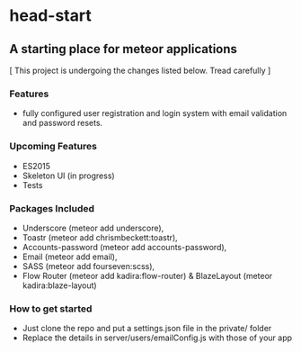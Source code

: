 # head-start
## A starting place for meteor applications

[ This project is undergoing the changes listed below. Tread carefully ]

### Features
- fully configured user registration and login system with email validation and password resets.

### Upcoming Features

 - ES2015
 - Skeleton UI (in progress)
 - Tests

### Packages Included
 - Underscore (meteor add underscore),
 - Toastr (meteor add chrismbeckett:toastr),
 - Accounts-password (meteor add accounts-password),
 - Email (meteor add email),
 - SASS (meteor add fourseven:scss),
 - Flow Router (meteor add kadira:flow-router) & BlazeLayout (meteor kadira:blaze-layout)
 
 ### How to get started
 - Just clone the repo and put a settings.json file in the private/ folder
 - Replace the details in server/users/emailConfig.js with those of your app

